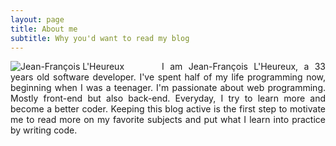 ```yaml
---
layout: page
title: About me
subtitle: Why you'd want to read my blog
---
```


<p style="text-align: justify;">
  <img style="float: left; margin-right: 60px;" src="{{ '/img/jflheureux.png' | absolute_url }}" alt="Jean-François L'Heureux" />
  I am Jean-François L'Heureux, a 33 years old software developer. I've spent half of my life programming now, beginning when I was a teenager. I'm passionate about web programming. Mostly front-end but also back-end. Everyday, I try to learn more and become a better coder. Keeping this blog active is the first step to motivate me to read more on my favorite subjects and put what I learn into practice by writing code.
</p>
